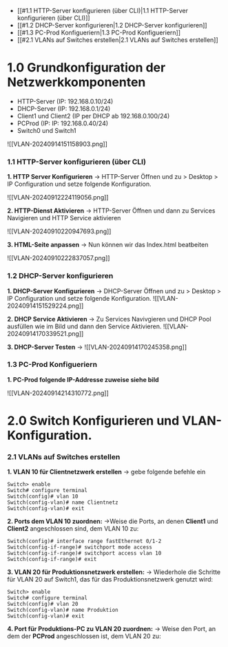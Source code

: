  
- [[#1.1 HTTP-Server konfigurieren (über CLI)|1.1 HTTP-Server konfigurieren (über CLI)]]
- [[#1.2 DHCP-Server konfigurieren|1.2 DHCP-Server konfigurieren]]
- [[#1.3 PC-Prod Konfigueriern|1.3 PC-Prod Konfigueriern]]
- [[#2.1 VLANs auf Switches erstellen|2.1 VLANs auf Switches erstellen]]

# 1.0 Grundkonfiguration der Netzwerkkomponenten
- HTTP-Server (IP: 192.168.0.10/24)
- DHCP-Server (IP: 192.168.0.1/24)
- Client1 und Client2 (IP per DHCP ab 192.168.0.100/24)
- PCProd (IP: IP: 192.168.0.40/24)
- Switch0 und Switch1

![[VLAN-20240914151158903.png]]


### 1.1 HTTP-Server konfigurieren (über CLI)

**1. HTTP Server Konfigurieren**
->  HTTP-Server Öffnen und zu > Desktop > IP Configuration und setze folgende Konfiguration.

![[VLAN-20240912224119056.png]]

**2. HTTP-Dienst Aktivieren**
-> HTTP-Server Öffnen und dann zu Services Navigieren und HTTP Service aktivieren

![[VLAN-20240910220947693.png]]

**3. HTML-Seite anpassen**
-> Nun können wir  das Index.html beatbeiten

![[VLAN-20240910222837057.png]]

### 1.2 DHCP-Server konfigurieren

**1. DHCP-Server Konfigurieren**
->  DHCP-Server Öffnen und zu > Desktop > IP Configuration und setze folgende Konfiguration.
![[VLAN-20240914151529224.png]]

**2. DHCP Service Aktivieren**
-> Zu Services Navivgieren und DHCP Pool ausfüllen wie im Bild und dann den Service Aktivieren.
![[VLAN-20240914170339521.png]]

**3. DHCP-Server Testen**
->
![[VLAN-20240914170245358.png]]

### 1.3 PC-Prod Konfigueriern
**1. PC-Prod folgende  IP-Addresse zuweise siehe bild**

![[VLAN-20240914214310772.png]]



# 2.0 Switch Konfigurieren und VLAN-Konfiguration.
### 2.1 VLANs auf Switches erstellen
**1. VLAN 10 für Clientnetzwerk erstellen**
-> gebe folgende befehle ein 
```arduino
Switch> enable
Switch# configure terminal
Switch(config)# vlan 10
Switch(config-vlan)# name Clientnetz
Switch(config-vlan)# exit
```

**2. Ports dem VLAN 10 zuordnen:**
->Weise die Ports, an denen **Client1** und **Client2** angeschlossen sind, dem VLAN 10 zu:
```arduino
Switch(config)# interface range fastEthernet 0/1-2 
Switch(config-if-range)# switchport mode access
Switch(config-if-range)# switchport access vlan 10
Switch(config-if-range)# exit
```

**3. VLAN 20 für Produktionsnetzwerk erstellen:**
-> Wiederhole die Schritte für VLAN 20 auf Switch1, das für das Produktionsnetzwerk genutzt wird:
```arduino
Switch> enable
Switch# configure terminal
Switch(config)# vlan 20
Switch(config-vlan)# name Produktion
Switch(config-vlan)# exit

```

**4. Port für Produktions-PC zu VLAN 20 zuordnen:**
-> Weise den Port, an dem der **PCProd** angeschlossen ist, dem VLAN 20 zu:
